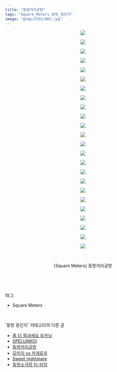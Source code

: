 ```yaml
---
title: "동방카리공방"
tags: "Square_Meters 동방_동인지"
image: "ghap/1555/001.jpg"
---
```

<div class="article">
<p style="text-align: center; clear: none; float: none;"><img src="{{ site.nasurl }}/ghap/1555/001.jpg"/></p>
<p style="text-align: center; clear: none; float: none;"><img src="{{ site.nasurl }}/ghap/1555/002.jpg"/></p>
<p style="text-align: center; clear: none; float: none;"><img src="{{ site.nasurl }}/ghap/1555/003.jpg"/></p>
<p style="text-align: center; clear: none; float: none;"><img src="{{ site.nasurl }}/ghap/1555/004.jpg"/></p>
<p style="text-align: center; clear: none; float: none;"><img src="{{ site.nasurl }}/ghap/1555/005.jpg"/></p>
<p style="text-align: center; clear: none; float: none;"><img src="{{ site.nasurl }}/ghap/1555/006.jpg"/></p>
<p style="text-align: center; clear: none; float: none;"><img src="{{ site.nasurl }}/ghap/1555/007.jpg"/></p>
<p style="text-align: center; clear: none; float: none;"><img src="{{ site.nasurl }}/ghap/1555/008.jpg"/></p>
<p style="text-align: center; clear: none; float: none;"><img src="{{ site.nasurl }}/ghap/1555/009.jpg"/></p>
<p style="text-align: center; clear: none; float: none;"><img src="{{ site.nasurl }}/ghap/1555/010.jpg"/></p>
<p style="text-align: center; clear: none; float: none;"><img src="{{ site.nasurl }}/ghap/1555/011.jpg"/></p>
<p style="text-align: center; clear: none; float: none;"><img src="{{ site.nasurl }}/ghap/1555/012.jpg"/></p>
<p style="text-align: center; clear: none; float: none;"><img src="{{ site.nasurl }}/ghap/1555/013.jpg"/></p>
<p style="text-align: center; clear: none; float: none;"><img src="{{ site.nasurl }}/ghap/1555/014.jpg"/></p>
<p style="text-align: center; clear: none; float: none;"><img src="{{ site.nasurl }}/ghap/1555/015.jpg"/></p>
<p style="text-align: center; clear: none; float: none;"><img src="{{ site.nasurl }}/ghap/1555/016.jpg"/></p>
<p style="text-align: center; clear: none; float: none;"><img src="{{ site.nasurl }}/ghap/1555/017.jpg"/></p>
<p style="text-align: center; clear: none; float: none;"><img src="{{ site.nasurl }}/ghap/1555/018.jpg"/></p>
<p style="text-align: center; clear: none; float: none;"><img src="{{ site.nasurl }}/ghap/1555/019.jpg"/></p>
<p style="text-align: center; clear: none; float: none;"><img src="{{ site.nasurl }}/ghap/1555/020.jpg"/></p>
<p style="text-align: center; clear: none; float: none;"><img src="{{ site.nasurl }}/ghap/1555/021.jpg"/></p>
<p style="text-align: center; clear: none; float: none;"><img src="{{ site.nasurl }}/ghap/1555/022.jpg"/></p>
<p style="text-align: center; clear: none; float: none;"><img src="{{ site.nasurl }}/ghap/1555/023.jpg"/></p>
<p style="text-align: center; clear: none; float: none;"><img src="{{ site.nasurl }}/ghap/1555/024.jpg"/></p>
<p style="text-align: center; clear: none; float: none;"><br/></p>
<p style="text-align: center; clear: none; float: none;">[Square Meters] 동방카리공방</p>
<p><br/></p>
</div><br/>
<div class="tagTrail">
<p>태그: </p>
<ul>
<li>Square Meters</li>
</ul>
</div><br/>
<div class="another">
<p>'동방 동인지' 카테고리의 다른 글</p>
<ul>
<li><a href="/2016-08-13-ghap_1557">좀 더 힘내세요 유카님</a></li>
<li><a href="/2016-08-13-ghap_1556">SPELUNKOI</a></li>
<li><a href="/2016-08-13-ghap_1555">동방카리공방</a></li>
<li><a href="/2016-08-13-ghap_1554">모미지 vs 카게로우</a></li>
<li><a href="/2016-08-13-ghap_1553">Sweet nightmare</a></li>
<li><a href="/2016-08-13-ghap_1552">동방소극장 티-타임</a></li>
</ul>
</div><br/>
<div class="cb_module cb_fluid">
<div class="cb_wrt cb_profile">
</div><!-- commentList close -->
</div><br/>
